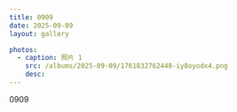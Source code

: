 ```yaml
---
title: 0909
date: 2025-09-09
layout: gallery

photos:
  - caption: 照片 1
    src: /albums/2025-09-09/1761832762448-iy8oyodx4.png
    desc: 
---
```


0909
